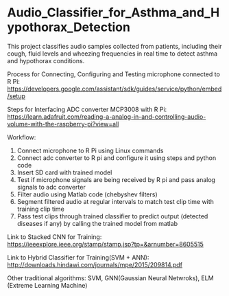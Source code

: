 # Audio_Classifier_for_Asthma_and_Hypothorax_Detection
This project classifies audio samples collected from patients, including their cough, fluid levels and wheezing frequencies in real time to detect asthma and hypothorax conditions.

Process for Connecting, Configuring and Testing microphone connected to R Pi:
https://developers.google.com/assistant/sdk/guides/service/python/embed/setup

Steps for Interfacing ADC converter MCP3008 with R Pi:
https://learn.adafruit.com/reading-a-analog-in-and-controlling-audio-volume-with-the-raspberry-pi?view=all

Workflow:
1. Connect microphone to R Pi using Linux commands
2. Connect adc converter to R pi and configure it using steps and python code
3. Insert SD card with trained model
4. Test if microphone signals are being received by R pi and pass analog signals to adc converter
5. Filter audio using Matlab code (chebyshev filters)
6. Segment filtered audio at regular intervals to match test clip time with training clip time
7. Pass test clips through trained classifier to predict output (detected diseases if any) by calling the trained model from matlab

Link to Stacked CNN for Training:
https://ieeexplore.ieee.org/stamp/stamp.jsp?tp=&arnumber=8605515

Link to Hybrid Classifier for Training(SVM + ANN):
http://downloads.hindawi.com/journals/mpe/2015/209814.pdf

Other traditional algorithms: SVM, GNN(Gaussian Neural Netwroks), ELM (Extreme Learning Machine)
